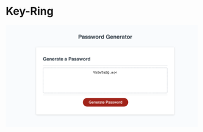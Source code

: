 # Key-Ring
[![View Application](/Screenshot.png 'Generate Password')](https://lilaje.github.io/Key-Ring)
